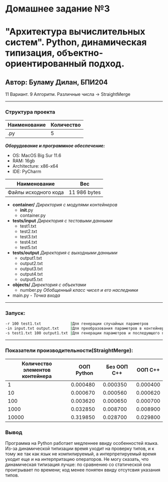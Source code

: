# Домашнее задание №3
# "Архитектура вычислительных систем". Python, динамическая типизация, объектно-ориентированный подход. 
## Автор: Буламу Дилан, БПИ204 
 11 Вариант. 9 Алгоритм. Различные числа -> StraightMerge
***
### Структура проекта

Наименование | Количество
----- | -----
.py | 5

**_Оборудование и программное обеспечение:_**
* OS: MacOS Big Sur 11.6
* RAM: 16gb
* Architecture: x86-x64
* IDE: PyCharm

Наименование | Вес
----- | -----
Файлы исходного кода | 11 986 bytes

 * **container/** _Директория с модулями контейнеров_
   * __init__.py
   * сontainer.py
 * **tests/input** _Директория с тестовыми данными_
    * test1.txt
    * test2.txt
    * test3.txt
    * test4.txt
    * test5.txt
 * **tests/output** _Директория с выходными данными_
     * output1.txt
     * output2.txt
     * output3.txt
     * output4.txt
     * output5.txt
 * **objects/** _Директория с объектами_
    * number.py _Обобщенный класс чисел и его наследники_
 * main.py - _Точка входа_
***
### Запуск:
```sh
-r 100 test1.txt             |Для генерации случайных параметров
-in input.txt output.txt     |Для преобразования параметров в контейнер чисел
-s test1.txt 100 output1.txt |Для генерации параметров и последующего преобразования
```
---
### Показатели производительности(**StraightMerge**):
Количество элементов контейнера | ООП Python | Без ООП С++ | ООП C++
----- | --- | ---- | ---- |
1 | 0.000480 | 0.000350 | 0.000400
10 | 0.000670 | 0.000560 | 0.000620
100 | 0.003620 | 0.000650 | 0.000700
1000 | 0.032850 | 0.008700 | 0.008900
10000 | 0.319850 | 0.028700 | 0.029800

### Вывод
Программа на Python работает медленнее ввиду особенностей языка. Из-за динамической типизации время уходит на проверку типов, и к тому же так как язык не компилируемый, а интерпретируемый время уходит еще и на интерпритацию операторов. Не могу сказать, что динамическая типизация лучше: по сравнению со статической она проигрывает по времени; код менее понятен ввиду отсутсвия указания типов.